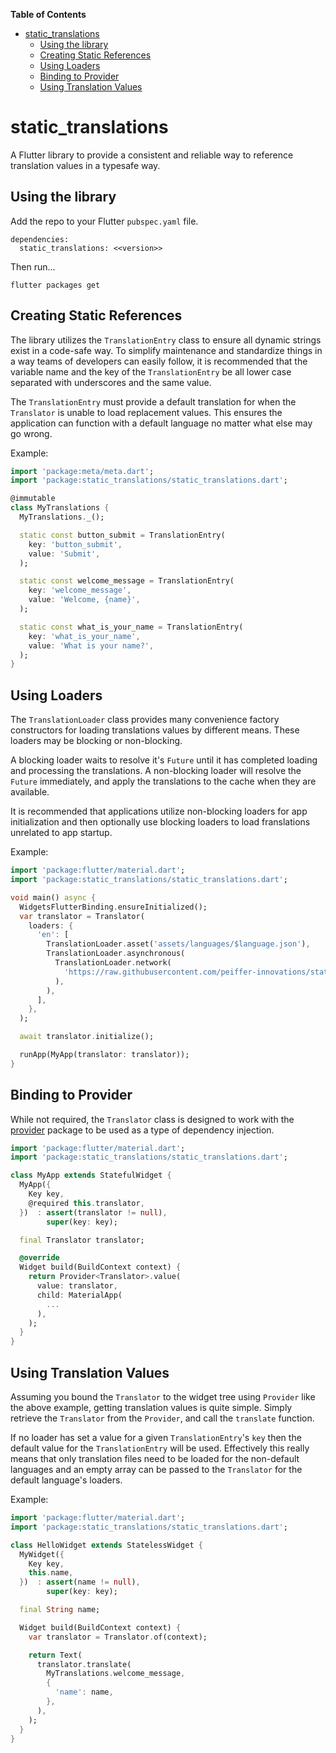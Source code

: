 <!-- START doctoc generated TOC please keep comment here to allow auto update -->
<!-- DON'T EDIT THIS SECTION, INSTEAD RE-RUN doctoc TO UPDATE -->
**Table of Contents**

- [static_translations](#static_translations)
  - [Using the library](#using-the-library)
  - [Creating Static References](#creating-static-references)
  - [Using Loaders](#using-loaders)
  - [Binding to Provider](#binding-to-provider)
  - [Using Translation Values](#using-translation-values)

<!-- END doctoc generated TOC please keep comment here to allow auto update -->

# static_translations

A Flutter library to provide a consistent and reliable way to reference 
translation values in a typesafe way.


## Using the library

Add the repo to your Flutter `pubspec.yaml` file.

```
dependencies:
  static_translations: <<version>> 
```

Then run...
```
flutter packages get
```



## Creating Static References

The library utilizes the `TranslationEntry` class to ensure all dynamic strings
exist in a code-safe way.  To simplify maintenance and standardize things in a
way teams of developers can easily follow, it is recommended that the variable
name and the key of the `TranslationEntry` be all lower case separated with
underscores and the same value.

The `TranslationEntry` must provide a default translation for when the
`Translator` is unable to load replacement values.  This ensures the application
can function with a default language no matter what else may go wrong.

Example:
```dart
import 'package:meta/meta.dart';
import 'package:static_translations/static_translations.dart';

@immutable
class MyTranslations {
  MyTranslations._();

  static const button_submit = TranslationEntry(
    key: 'button_submit',
    value: 'Submit',
  );

  static const welcome_message = TranslationEntry(
    key: 'welcome_message',
    value: 'Welcome, {name}',
  );

  static const what_is_your_name = TranslationEntry(
    key: 'what_is_your_name',
    value: 'What is your name?',
  );
}
```


## Using Loaders

The `TranslationLoader` class provides many convenience factory constructors for
loading translations values by different means.  These loaders may be blocking
or non-blocking.

A blocking loader waits to resolve it's `Future` until it has completed loading
and processing the translations.  A non-blocking loader will resolve the 
`Future` immediately, and apply the translations to the cache when they are
available.

It is recommended that applications utilize non-blocking loaders for app
initialization and then optionally use blocking loaders to load franslations
unrelated to app startup.

Example:
```dart
import 'package:flutter/material.dart';
import 'package:static_translations/static_translations.dart';

void main() async {
  WidgetsFlutterBinding.ensureInitialized();
  var translator = Translator(
    loaders: {
      'en': [
        TranslationLoader.asset('assets/languages/$language.json'),
        TranslationLoader.asynchronous(
          TranslationLoader.network(
            'https://raw.githubusercontent.com/peiffer-innovations/static_translations/main/example/assets/languages/$language.json',
          ),
        ),
      ],
    },
  );

  await translator.initialize();

  runApp(MyApp(translator: translator));
}
```


## Binding to Provider

While not required, the `Translator` class is designed to work with the 
[provider](https://pub.dev/packages/provider) package to be used as a type of
dependency injection.

```dart
import 'package:flutter/material.dart';
import 'package:static_translations/static_translations.dart';

class MyApp extends StatefulWidget {
  MyApp({
    Key key,
    @required this.translator,
  })  : assert(translator != null),
        super(key: key);

  final Translator translator;

  @override
  Widget build(BuildContext context) {
    return Provider<Translator>.value(
      value: translator,
      child: MaterialApp(
        ...
      ),
    );
  }
}
```


## Using Translation Values

Assuming you bound the `Translator` to the widget tree using `Provider` like the
above example, getting translation values is quite simple.  Simply retrieve the
`Translator` from the `Provider`, and call the `translate` function.

If no loader has set a value for a given `TranslationEntry`'s `key` then the
default value for the `TranslationEntry` will be used.  Effectively this really
means that only translation files need to be loaded for the non-default
languages and an empty array can be passed to the `Translator` for the default
language's loaders.

Example:
```dart
import 'package:flutter/material.dart';
import 'package:static_translations/static_translations.dart';

class HelloWidget extends StatelessWidget {
  MyWidget({
    Key key,
    this.name,
  })  : assert(name != null),
        super(key: key);

  final String name;

  Widget build(BuildContext context) {
    var translator = Translator.of(context);

    return Text(
      translator.translate(
        MyTranslations.welcome_message,
        {
          'name': name,
        },
      ),
    );
  }
}
```
